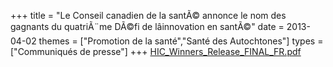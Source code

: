 +++
title = "Le Conseil canadien de la santÃ© annonce le nom des gagnants du quatriÃ¨me DÃ©fi de lâinnovation en santÃ©"
date = 2013-04-02
themes = ["Promotion de la santé","Santé des Autochtones"]
types = ["Communiqués de presse"]
+++
[HIC_Winners_Release_FINAL_FR.pdf](/files/HIC_Winners_Release_FINAL_FR.pdf)
